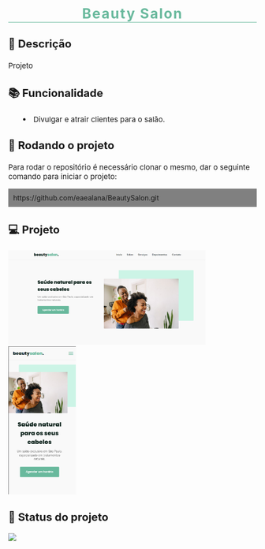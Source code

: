 <h1 style="text-align:center;letter-spacing:2px;border-bottom:1px solid #69B99D; color: #69B99D"><strong>Beauty Salon</strong></h1>

<h3 style="font-size:22px; margin-top:30px"><strong>📝 Descrição</strong></h3>
<p style="font-size:15px;">Projeto </p>

<h3 style="font-size:22px; margin-top:30px"><strong>📚 Funcionalidade</strong></h3>
<li style="font-size:15px; margin-left:30px">Divulgar e atrair clientes para o salão.</li>

<h3 style="font-size:22px; margin-top:30px"><strong>🚀 Rodando o projeto</strong></h3> 
<p style="font-size:15px;">Para rodar o repositório é necessário clonar o mesmo, dar o seguinte comando para iniciar o projeto:</p>
<div style="background:gray; padding: 10px;"><a>https://github.com/eaealana/BeautySalon.git</a></div>

<h3 style="font-size:22px; margin-top:30px;margin-bottom:20px"><strong>💻 Projeto</strong></h3>
<img style="width:400px;" src="./assets/tela-grande.png">
<img style="height:300px" src="./assets/mobile.png">

<h3 style="font-size:22px; margin-top:30px;margin-bottom:20px"><strong>🎯 Status do projeto</strong></h3>

<img src="https://img.shields.io/badge/STATUS-CONCLU%C3%8DDO-brightgreen">
